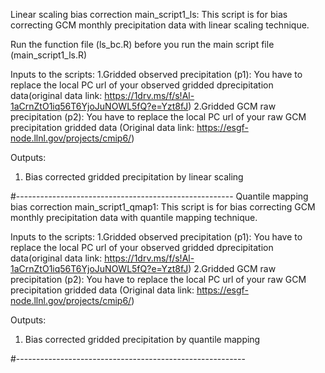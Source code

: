 Linear scaling bias correction
main_script1_ls: This script is for bias correcting GCM monthly precipitation data with linear scaling technique.

Run the function file (ls_bc.R) before you run the main script file (main_script1_ls.R)

Inputs to the scripts: 
1.Gridded observed precipitation (p1): You have to replace the local PC url of your observed gridded dprecipitation data(original data link: https://1drv.ms/f/s!Al-1aCrnZtO1iq56T6YjoJuNOWL5fQ?e=Yzt8fJ)
2.Gridded GCM raw precipitation (p2): You have to replace the local PC url of your raw GCM precipitation gridded data (Original data link: https://esgf-node.llnl.gov/projects/cmip6/)

Outputs:
1. Bias corrected gridded precipitation by linear scaling


#------------------------------------------------------
Quantile mapping bias correction
main_script1_qmap1: This script is for bias correcting GCM monthly precipitation data with quantile mapping technique.

Inputs to the scripts: 
1.Gridded observed precipitation (p1): You have to replace the local PC url of your observed gridded dprecipitation data(original data link: https://1drv.ms/f/s!Al-1aCrnZtO1iq56T6YjoJuNOWL5fQ?e=Yzt8fJ)
2.Gridded GCM raw precipitation (p2): You have to replace the local PC url of your raw GCM precipitation gridded data (Original data link: https://esgf-node.llnl.gov/projects/cmip6/)

Outputs:
1. Bias corrected gridded precipitation by quantile mapping

#---------------------------------------------------------